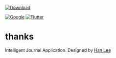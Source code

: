 [![Download](https://img.shields.io/badge/download-android-green?style=for-the-badge)](https://github.com/tdh8316/thanks/)

[![Google](https://flutter.dev/assets/homepage/logo-google-fb903d829602dd356c500efc9dddf50b58f227ff1d88373c6caa64f997b663d3.svg)](https://google.com/)
[![Flutter](https://flutter.dev/assets/flutter-lockup-4cb0ee072ab312e59784d9fbf4fb7ad42688a7fdaea1270ccf6bbf4f34b7e03f.svg)](https://flutter.dev/)

# thanks
Intelligent Journal Application. Designed by [Han Lee](https://www.behance.net/lyh5720)
